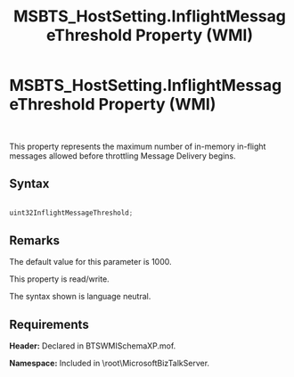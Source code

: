 ﻿---
title: MSBTS_HostSetting.InflightMessageThreshold Property (WMI)
TOCTitle: MSBTS_HostSetting.InflightMessageThreshold Property (WMI)
ms:assetid: bace1a98-8c17-4613-bc42-1712e02fbf3d
ms:mtpsurl: https://msdn.microsoft.com/en-us/library/Aa578331(v=BTS.80)
ms:contentKeyID: 51530808
ms.date: 08/30/2017
mtps_version: v=BTS.80
---

# MSBTS\_HostSetting.InflightMessageThreshold Property (WMI)

 

This property represents the maximum number of in-memory in-flight messages allowed before throttling Message Delivery begins.

## Syntax

```C#
  
uint32InflightMessageThreshold;  
```

## Remarks

The default value for this parameter is 1000.

This property is read/write.

The syntax shown is language neutral.

## Requirements

**Header:** Declared in BTSWMISchemaXP.mof.

**Namespace:** Included in \\root\\MicrosoftBizTalkServer.

